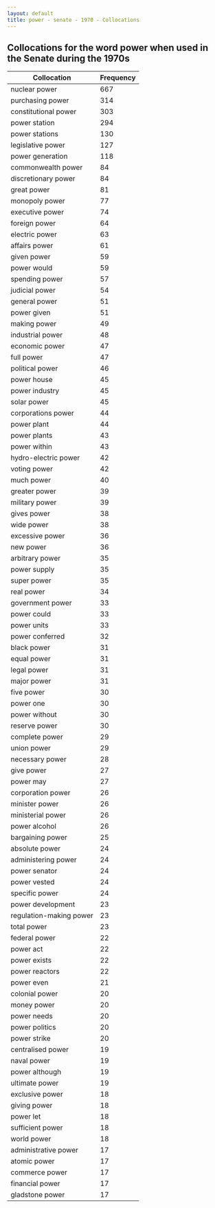 ```yaml
---
layout: default
title: power - senate - 1970 - Collocations
---
```

## Collocations for the word **power** when used in the Senate during the 1970s

| Collocation | Frequency |
|--------------|----------------|
|nuclear power|667|
|purchasing power|314|
|constitutional power|303|
|power station|294|
|power stations|130|
|legislative power|127|
|power generation|118|
|commonwealth power|84|
|discretionary power|84|
|great power|81|
|monopoly power|77|
|executive power|74|
|foreign power|64|
|electric power|63|
|affairs power|61|
|given power|59|
|power would|59|
|spending power|57|
|judicial power|54|
|general power|51|
|power given|51|
|making power|49|
|industrial power|48|
|economic power|47|
|full power|47|
|political power|46|
|power house|45|
|power industry|45|
|solar power|45|
|corporations power|44|
|power plant|44|
|power plants|43|
|power within|43|
|hydro-electric power|42|
|voting power|42|
|much power|40|
|greater power|39|
|military power|39|
|gives power|38|
|wide power|38|
|excessive power|36|
|new power|36|
|arbitrary power|35|
|power supply|35|
|super power|35|
|real power|34|
|government power|33|
|power could|33|
|power units|33|
|power conferred|32|
|black power|31|
|equal power|31|
|legal power|31|
|major power|31|
|five power|30|
|power one|30|
|power without|30|
|reserve power|30|
|complete power|29|
|union power|29|
|necessary power|28|
|give power|27|
|power may|27|
|corporation power|26|
|minister power|26|
|ministerial power|26|
|power alcohol|26|
|bargaining power|25|
|absolute power|24|
|administering power|24|
|power senator|24|
|power vested|24|
|specific power|24|
|power development|23|
|regulation-making power|23|
|total power|23|
|federal power|22|
|power act|22|
|power exists|22|
|power reactors|22|
|power even|21|
|colonial power|20|
|money power|20|
|power needs|20|
|power politics|20|
|power strike|20|
|centralised power|19|
|naval power|19|
|power although|19|
|ultimate power|19|
|exclusive power|18|
|giving power|18|
|power let|18|
|sufficient power|18|
|world power|18|
|administrative power|17|
|atomic power|17|
|commerce power|17|
|financial power|17|
|gladstone power|17|
